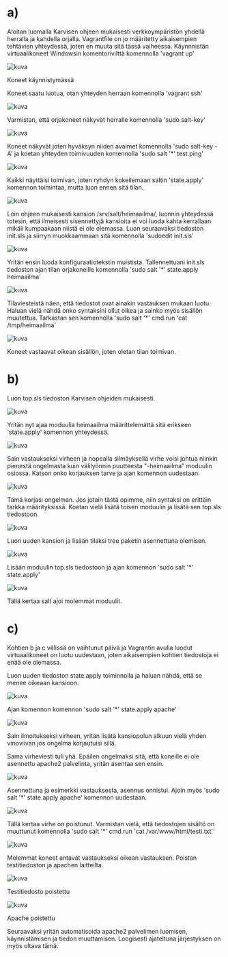 # a)
Aloitan luomalla Karvisen ohjeen mukaisesti verkkoympäristön yhdellä herralla ja kahdella orjalla.
Vagrantfile on jo määritetty aikaisempien tehtävien yhteydessä, joten en muuta sitä tässä vaiheessa.
Käynnnistän virtuaalikoneet Windowsin komentorivilttä komennolla 'vagrant up'

![kuva](https://github.com/panupeltola/palvelimet/assets/148875059/74943280-9195-4303-8f3f-d82832c20518)

Koneet käynnistymässä

Koneet saatu luotua, otan yhteyden herraan komennolla 'vagrant ssh' 

![kuva](https://github.com/panupeltola/palvelimet/assets/148875059/4dcc9780-e78d-4645-bfdb-12668174def8)

Varmistan, että orjakoneet näkyvät herralle komennolla 'sudo salt-key'

![kuva](https://github.com/panupeltola/palvelimet/assets/148875059/3da32574-43d5-49fa-b42a-2cc783d1daf2)

Koneet näkyvät joten hyväksyn niiden avaimet komennolla 'sudo salt-key -A' ja koetan yhteyden toimivuuden komennolla 'sudo salt '*' test.ping'

![kuva](https://github.com/panupeltola/palvelimet/assets/148875059/d744c008-d3e6-4f00-9b0e-ce61d8f5eb85)

Kaikki näyttäisi toimivan, joten ryhdyn kokeilemaan saltin 'state.apply' komennon toimintaa, mutta luon ennen sitä tilan.

![kuva](https://github.com/panupeltola/palvelimet/assets/148875059/7203cef6-fdef-4981-8c5c-a26bd3bde9ce)

Loin ohjeen mukaisesti kansion /srv/salt/heimaailma/, luonnin yhteydessä totesin, että ilmeisesti sisennettyjä kansioita ei voi luoda kahta kerrallaan mikäli kumpaakaan niistä ei ole olemassa.
Luon seuraavaksi tiedoston init.sls ja siirryn muokkaammaan sitä komennolla 'sudoedit init.sls'

![kuva](https://github.com/panupeltola/palvelimet/assets/148875059/84718d46-5f7e-46d4-ad51-569ef6c55950)

Yritän ensin luoda konfiguraatiotekstin muistista.
Tallennettuani init.sls tiedoston ajan tilan orjakoneille komennolla 'sudo salt '*' state.apply heimaailma'

![kuva](https://github.com/panupeltola/palvelimet/assets/148875059/8b040501-6e07-4c41-818c-5b453ffbeb1f)

Tilaviesteistä näen, että tiedostot ovat ainakin vastauksen mukaan luotu. Haluan vielä nähdä onko syntaksini ollut oikea ja sainko myös sisällön muutettua. Tarkastan sen komennolla 'sudo salt '*' cmd.run 'cat /tmp/heimaailma'

![kuva](https://github.com/panupeltola/palvelimet/assets/148875059/8a6bf42d-9126-43d0-8178-d6f58b752c27)

Koneet vastaavat oikean sisällön, joten oletan tilan toimivan.


# b)

Luon top.sls tiedoston Karvisen ohjeiden mukaisesti.

![kuva](https://github.com/panupeltola/palvelimet/assets/148875059/e1f130d8-56c4-448b-9896-76d7c62fc187)

Yritän nyt ajaa moduulia heimaailma määrittelemättä sitä erikseen 'state.apply' komennon yhteydessä.

![kuva](https://github.com/panupeltola/palvelimet/assets/148875059/c81f9300-0549-44bf-8c87-7605767016e9)

Sain vastaukseksi virheen ja nopealla silmäyksellä virhe voisi johtua niinkin pienestä ongelmasta kuin välilyönnin puutteesta "-heimaailma" moduulin osiossa. Katson onko korjauksen tarve ja ajan komennon uudestaan.

![kuva](https://github.com/panupeltola/palvelimet/assets/148875059/59ecad28-92a1-48ad-bc36-d20592450383)

Tämä korjasi ongelman. Jos jotain tästä opimme, niin syntaksi on erittäin tarkka määrityksissä.
Koetan vielä lisätä toisen moduulin ja lisätä sen top.sls tiedostoon.

![kuva](https://github.com/panupeltola/palvelimet/assets/148875059/55835513-78ba-482e-b39d-1bf0d7612f1d)

Luon uuden kansion ja lisään tilaksi tree paketin asennettuna olemisen.

![kuva](https://github.com/panupeltola/palvelimet/assets/148875059/cd53a48e-e1fd-4b3d-964e-66d21b104588)

Lisään moduulin top.sls tiedostoon ja ajan komennon 'sudo salt '*' state.apply'

![kuva](https://github.com/panupeltola/palvelimet/assets/148875059/3ae20766-715e-45cc-a5b9-aeb24a97b6d4)

Tällä kertaa salt ajoi molemmat moduulit.

# c)

Kohtien b ja c välissä on vaihtunut päivä ja Vagrantin avulla luodut virtuaalikoneet on luotu uudestaan, joten aikaisempien kohtien tiedostoja ei enää ole olemassa.

Luon uuden tiedoston state.apply toiminnolla ja haluan nähdä, että se menee oikeaan kansioon.

![kuva](https://github.com/panupeltola/palvelimet/assets/148875059/4410ba2f-f328-4c2d-873d-095b516eaf2d)

Ajan komennon komennon 'sudo salt '*' state.apply apache'

![kuva](https://github.com/panupeltola/palvelimet/assets/148875059/b9d883c2-2ec0-4f14-bc93-8b279574ccde)

Sain ilmoitukseksi virheen, yritän lisätä kansiopolun alkuun vielä yhden vinoviivan jos ongelma korjautuisi sillä. 

Sama virheviesti tuli yhä. Epäilen ongelmaksi sitä, että koneille ei ole asennettu apache2 palvelinta, yritän asentaa sen ensin.

![kuva](https://github.com/panupeltola/palvelimet/assets/148875059/fb465803-2cab-46dc-b690-419a37d4e296)

Asennettuna ja esimerkki vastauksesta, asennus onnistui.
Ajoin myös 'sudo salt '*' state.apply apache' komennon uudestaan.

![kuva](https://github.com/panupeltola/palvelimet/assets/148875059/a0e5f31f-869e-405d-8fe7-3792cd13301d)

Tällä kertaa virhe on poistunut.
Varmistan vielä, että tiedostojen sisältö on muuttunut komennolla 'sudo salt '*' cmd.run 'cat /var/www/html/testi.txt''

![kuva](https://github.com/panupeltola/palvelimet/assets/148875059/c36893cd-51bb-4204-9dd6-114310d20773)

Molemmat koneet antavat vastaukseksi oikean vastauksen. Poistan testitiedoston ja apachen laitteilta.

![kuva](https://github.com/panupeltola/palvelimet/assets/148875059/b396a880-85bd-408d-9597-88b358cac6b5)

Testitiedosto poistettu

![kuva](https://github.com/panupeltola/palvelimet/assets/148875059/a987abb4-6d63-4b9c-87a5-5d05cf6a31dc)

Apache poistettu

Seuraavaksi yritän automatisoida apache2 palvelimen luomisen, käynnistämisen ja tiedon muuttamisen.
Loogisesti ajateltuna järjestyksen on myös oltava tämä.
















